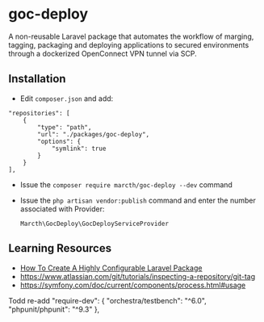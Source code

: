 # goc-deploy
A non-reusable Laravel package that automates the workflow of marging, tagging, packaging and deploying applications to secured environments through a dockerized OpenConnect VPN tunnel via SCP.

## Installation
- Edit `composer.json` and add:
```    
"repositories": [
    {
        "type": "path",
        "url": "./packages/goc-deploy",
        "options": {
            "symlink": true
        }
    }
],
```
- Issue the `composer require marcth/goc-deploy --dev` command
- Issue the `php artisan vendor:publish` command and enter the number associated with Provider:

      Marcth\GocDeploy\GocDeployServiceProvider


## Learning Resources

- [How To Create A Highly Configurable Laravel Package](https://dev.to/devingray/how-to-create-a-highly-configurable-laravel-package-4pj0)
- https://www.atlassian.com/git/tutorials/inspecting-a-repository/git-tag
- https://symfony.com/doc/current/components/process.html#usage

Todd re-add
    "require-dev": {
        "orchestra/testbench": "^6.0",
        "phpunit/phpunit": "^9.3"
    },

